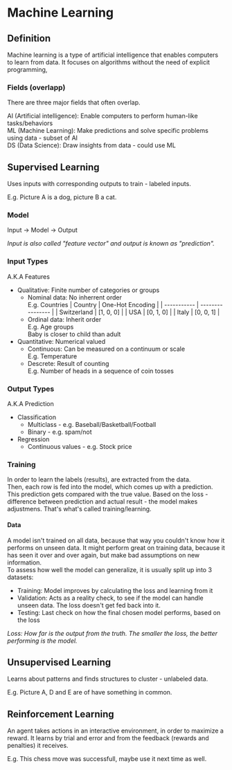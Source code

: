 # Machine Learning

## Definition

Machine learning is a type of artificial intelligence that enables computers to learn from data.
It focuses on algorithms without the need of explicit programming,

### Fields (overlapp)

There are three major fields that often overlap.

AI (Artificial intelligence): Enable computers to perform human-like tasks/behaviors  
ML (Machine Learning): Make predictions and solve specific problems using data - subset of AI  
DS (Data Science): Draw insights from data - could use ML

## Supervised Learning

Uses inputs with corresponding outputs to train - labeled inputs.

E.g. Picture A is a dog, picture B a cat.

### Model

Input -> Model -> Output

_Input is also called "feature vector" and output is known as "prediction"._

### Input Types

A.K.A Features

- Qualitative: Finite number of categories or groups
  - Nominal data: No inherrent order  
    E.g. Countries
    | Country | One-Hot Encoding |
    | ----------- | ---------------- |
    | Switzerland | [1, 0, 0] |
    | USA | [0, 1, 0] |
    | Italy | [0, 0, 1] |
  - Ordinal data: Inherit order  
    E.g. Age groups  
    Baby is closer to child than adult
- Quantitative: Numerical valued
  - Continuous: Can be measured on a continuum or scale  
    E.g. Temperature
  - Descrete: Result of counting  
    E.g. Number of heads in a sequence of coin tosses

### Output Types

A.K.A Prediction

- Classification
  - Multiclass - e.g. Baseball/Basketball/Football
  - Binary - e.g. spam/not
- Regression
  - Continuous values - e.g. Stock price

### Training

In order to learn the labels (results), are extracted from the data.  
Then, each row is fed into the model, which comes up with a prediction.  
This prediction gets compared with the true value. Based on the loss - difference between prediction and actual result - the model makes adjustmens. That's what's called training/learning.

#### Data

A model isn't trained on all data, because that way you couldn't know how it performs on unseen data. It might perform great on training data, because it has seen it over and over again, but make bad assumptions on new information.  
To assess how well the model can generalize, it is usually split up into 3 datasets:

- Training: Model improves by calculating the loss and learning from it
- Validation: Acts as a reality check, to see if the model can handle unseen data. The loss doesn't get fed back into it.
- Testing: Last check on how the final chosen model performs, based on the loss

_Loss: How far is the output from the truth. The smaller the loss, the better performing is the model._

## Unsupervised Learning

Learns about patterns and finds structures to cluster - unlabeled data.

E.g. Picture A, D and E are of have something in common.

## Reinforcement Learning

An agent takes actions in an interactive environment, in order to maximize a reward.
It learns by trial and error and from the feedback (rewards and penalties) it receives.

E.g. This chess move was successfull, maybe use it next time as well.
